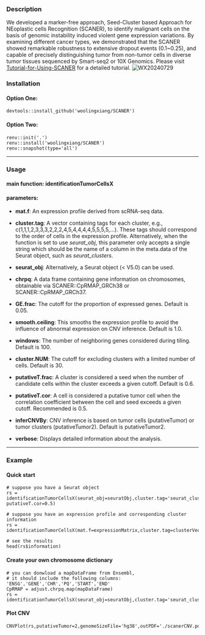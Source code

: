 ### Description
We developed a marker-free approach, Seed-Cluster based Approach for NEoplastic cells Recognition (SCANER), to identify malignant cells on the basis of genomic instability induced violent gene expression variations. By examining different cancer types, we demonstrated that the SCANER showed remarkable robustness to extensive dropout events (0.1~0.25), and capable of precisely distinguishing tumor from non-tumor cells in diverse tumor tissues sequenced by Smart-seq2 or 10X Genomics. Please visit [Tutorial-for-Using-SCANER](https://github.com/woolingxiang/SCANER/wiki/Tutorial-for-Using-SCANER) for a detailed tutorial. 
![WX20240729](https://github.com/user-attachments/assets/9b3a9623-5a58-43e7-bcae-497360ff6b4c)


### Installation
#### Option One:
```{r}
devtools::install_github('woolingxiang/SCANER')
```
#### Option Two:
```{r}
renv::init('.')
renv::install('woolingxiang/SCANER')
renv::snapshot(type='all')
```

---

### Usage
#### main function: identificationTumorCellsX
#### parameters:

* **mat.f**: An expression profile derived from scRNA-seq data.

* **cluster.tag**: A vector containing tags for each cluster, e.g., c(1,1,1,2,3,3,3,2,2,2,4,5,4,4,4,4,5,5,5,5,...). These tags should correspond to the order of cells in the expression profile. Alternatively, when the function is set to use *seurat_obj*, this parameter only accepts a single string which should be the name of a column in the meta.data of the Seurat object, such as *seurat_clusters*.

* **seurat_obj**: Alternatively, a Seurat object (< V5.0) can be used.

* **chrpq**: A data frame containing gene information on chromosomes, obtainable via SCANER::CpRMAP_GRCh38 or SCANER::CpRMAP_GRCh37.

* **GE.frac**: The cutoff for the proportion of expressed genes. Default is 0.05.

* **smooth.ceiling**: This smooths the expression profile to avoid the influence of abnormal expression on CNV inference. Default is 1.0.

* **windows**: The number of neighboring genes considered during tiling. Default is 100.

* **cluster.NUM**: The cutoff for excluding clusters with a limited number of cells. Default is 30.

* **putativeT.frac**: A cluster is considered a seed when the number of candidate cells within the cluster exceeds a given cutoff. Default is 0.6.

* **putativeT.cor**: A cell is considered a putative tumor cell when the correlation coefficient between the cell and seed exceeds a given cutoff. Recommended is 0.5.

* **inferCNVBy**: CNV inference is based on tumor cells (putativeTumor) or tumor clusters (putativeTumor2). Default is putativeTumor2.

* **verbose**: Displays detailed information about the analysis.

---

### Example
#### Quick start
```{r}
# suppose you have a Seurat object
rs = identificationTumorCellsX(seurat_obj=seuratObj,cluster.tag='seurat_clusters',chrpq=SCANER::CpRMAP_GRCh38, putativeT.cor=0.5)

# suppose you have an expression profile and corresponding cluster information
rs = identificationTumorCellsX(mat.f=expressionMatrix,cluster.tag=clusterVector,chrpq=SCANER::CpRMAP_GRCh38,putativeT.cor=0.5)

# see the results
head(rs$information)
```
#### Create your own chromosome dictionary
```{r}
# you can donwload a mapDataFrame from Ensembl,
# it should include the following columns: 'ENSG','GENE','CHR','PQ','START','END'
CpRMAP = adjust.chrpq.map(mapDataFrame)
rs = identificationTumorCellsX(seurat_obj=seuratObj,cluster.tag='seurat_clusters',chrpq=CpRMAP,putativeT.cor=0.5)
```
#### Plot CNV
```{r}
CNVPlot(rs,putativeTumor=2,genomeSizeFile='hg38',outPDF='./scanerCNV.pdf')
```

